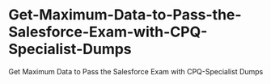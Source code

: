 # Get-Maximum-Data-to-Pass-the-Salesforce-Exam-with-CPQ-Specialist-Dumps
Get Maximum Data to Pass the Salesforce Exam with CPQ-Specialist Dumps
